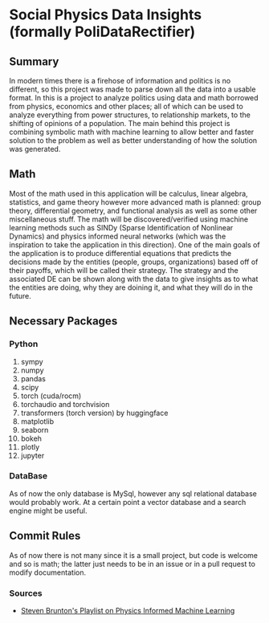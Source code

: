 # Social Physics Data Insights (formally PoliDataRectifier)
## Summary
In modern times there is a firehose of information and politics is no different, so this project was made to parse down all the data into a usable format. In this is a project to analyze politics using data and math borrowed from physics, economics and other places; all of which can be used to analyze everything from power structures, to relationship markets, to the shifting of opinions of a population. The main behind this project is combining symbolic math with machine learning to allow better and faster solution to the problem as well as better understanding of how the solution was generated.
## Math
Most of the math used in this application will be calculus, linear algebra, statistics, and game theory however more advanced math is planned: group theory, differential geometry, and functional analysis as well as some other miscellaneous stuff. The math will be discovered/verified using machine learning methods such as SINDy (Sparse Identification of Nonlinear Dynamics) and physics informed neural networks (which was the inspiration to take the application in this direction). One of the main goals of the application is to produce differential equations that predicts the decisions made by the entities (people, groups, organizations) based off of their payoffs, which will be called their strategy. The strategy and the associated DE can be shown along with the data to give insights as to what the entities are doing, why they are doining it, and what they will do in the future.
## Necessary Packages
### Python
1. sympy
2. numpy
3. pandas
4. scipy
5. torch (cuda/rocm)
  1. torchaudio and torchvision
6. transformers (torch version) by huggingface
7. matplotlib
8. seaborn
9. bokeh
10. plotly
11. jupyter
### DataBase
As of now the only database is MySql, however any sql relational database would probably work. At a certain point a vector database and a search engine might be useful.
## Commit Rules
As of now there is not many since it is a small project, but code is welcome and so is math; the latter just needs to be in an issue or in a pull request to modify documentation.
### Sources
- [Steven Brunton's Playlist on Physics Informed Machine Learning](https://www.youtube.com/playlist?list=PLMrJAkhIeNNQ0BaKuBKY43k4xMo6NSbBa)
